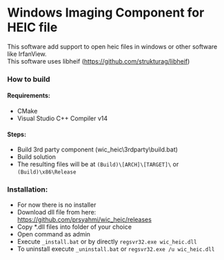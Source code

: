 # Windows Imaging Component for HEIC file
This software add support to open heic files in windows or other software like IrfanView.  
This software uses libheif (https://github.com/strukturag/libheif)

### How to build

#### Requirements:
- CMake
- Visual Studio C++ Compiler v14

#### Steps:
- Build 3rd party component (wic_heic\3rdparty\build.bat)
- Build solution
- The resulting files will be at `(Build)\[ARCH]\[TARGET]\` or `(Build)\x86\Release`

### Installation:
- For now there is no installer
- Download dll file from here: https://github.com/prsyahmi/wic_heic/releases
- Copy *.dll files into folder of your choice
- Open command as admin
- Execute `_install.bat` or by directly `regsvr32.exe wic_heic.dll`
- To uninstall execute `_uninstall.bat` or `regsvr32.exe /u wic_heic.dll`
